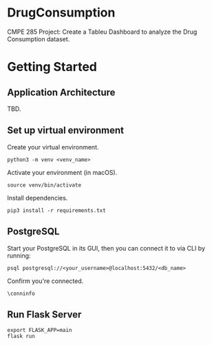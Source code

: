 # DrugConsumption
CMPE 285 Project: Create a Tableu Dashboard to analyze the Drug Consumption dataset.

# Getting Started

## Application Architecture 
TBD.

## Set up virtual environment

Create your virtual environment. 
```
python3 -m venv <venv_name>
```

Activate your environment (in macOS). 
```
source venv/bin/activate
```
Install dependencies. 
```
pip3 install -r requirements.txt
```

## PostgreSQL
Start your PostgreSQL in its GUI, then you can connect it to via CLI by running: 
```
psql postgresql://<your_username>@localhost:5432/<db_name>
```
Confirm you're connected. 
```
\conninfo
```

## Run Flask Server
```
export FLASK_APP=main
flask run
```